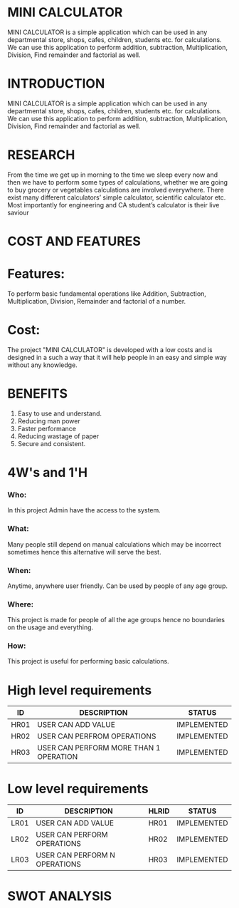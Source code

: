 # MINI CALCULATOR 

MINI CALCULATOR is a simple application which can be used in any departmental store, shops, cafes, children, students etc. for calculations. We can use this application to perform addition, subtraction, Multiplication, Division, Find remainder and factorial as well. 
 
 


# INTRODUCTION
MINI CALCULATOR is a simple application which can be used in any departmental store, shops, cafes, children, students etc. for calculations. We can use this application to perform addition, subtraction, Multiplication, Division, Find remainder and factorial as well. 
# RESEARCH 
From the time we get up in morning to the time we sleep every now and then we have to perform some types of calculations, whether we are going to buy grocery or vegetables calculations are involved everywhere. There exist many different calculators’ simple calculator, scientific calculator etc. Most importantly for engineering and CA student’s calculator is their live saviour
# COST AND FEATURES
# Features: 
To perform basic fundamental operations like Addition, Subtraction, Multiplication, Division, Remainder and factorial of a number.


# Cost:
 The project "MINI CALCULATOR" is developed with a low costs and is designed in a such a way that it will help people in an easy and simple way without any knowledge.

# BENEFITS 
1.	Easy to use and understand.
2.	Reducing man power
3.	Faster performance
4.	Reducing wastage of paper
5.	Secure and consistent.
# 4W's and 1'H
### Who:
In this project Admin have the access to the system.
### What:
Many people still depend on manual calculations which may be incorrect sometimes hence this alternative will serve the best.
### When:
Anytime, anywhere user friendly. Can be used by people of any age group.
### Where:
This project is made for people of all the age groups hence no boundaries on the usage and everything.
### How:
This project is useful for performing basic calculations.
# High level requirements 
ID | DESCRIPTION      | STATUS
---|------------------|-------
HR01|USER CAN ADD VALUE|IMPLEMENTED
HR02|USER CAN PERFROM OPERATIONS|IMPLEMENTED
HR03|USER CAN PERFORM MORE THAN 1 OPERATION|IMPLEMENTED

# Low level requirements
ID|DESCRIPTION|HLRID|STATUS
--|------------|----|------
LR01|USER CAN ADD VALUE|HR01|IMPLEMENTED
LR02|USER CAN PERFORM OPERATIONS|HR02|IMPLEMENTED
LR03|USER CAN PERFORM N OPERATIONS|HR03|IMPLEMENTED 

# SWOT ANALYSIS

  
